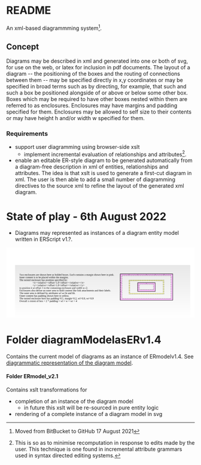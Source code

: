 # README #




An xml-based diagrammming system[^1]. 

## Concept
Diagrams may be described in xml and generated into one or both of svg, for use on the web, or latex for inclusion in pdf documents. 
The layout of a diagram -- the positioning of the boxes and the routing of connections between them -- may be specified directly in x,y coordinates or may be specified in broad terms such as by directing, for example, that such and such a box  be positioned alongside of or above or below some other box. Boxes which may be required to have other boxes nested within them are referred to as enclosures. Enclosures may have margins and padding specified for them. Enclosures may be allowed to self size to their contents or may have height h and/or width w specified for them. 
### Requirements
* support user diagramming using browser-side xslt
	* implement incremental evaluation of relationships and attributes[^2]. 
* enable an editable ER-style diagram to be generated automatically from a diagram-free description in xml of entities, relationships and attributes.
The idea is that xslt is used to generate a first-cut diagram in xml. The user is then able to add 
a small number of diagramming directives to the source xml to refine the layout of the generated xml diagram.
 
# State of play - 6th August 2022
* Diagrams may represented as instances of a diagram entity model written in ERScript v1.?. 

![introduction](images/x.dimensions.trimmed.svg)

# Folder diagramModelasERv1.4
Contains the current model of diagrams as an instance of ERmodelv1.4.
See [diagrammatic representation of the diagram model](diagramModelasERv_1.4/docs/diagramERmodel.hierarchical.svg).


#### Folder ERmodel_v2.1 
Contains xslt transformations for
* completion of an instance of the diagram model
  * in future this xslt will be re-sourced in pure entity logic
* rendering of a complete instance of a diagram model in svg 


[^1]: Moved from BitBucket to GitHub 17 August 2021 
[^2]: This is so as to minimise recomputation in response to edits made by the user. This technique is one found in incremental attribute grammars used in syntax directed editing systems. 
